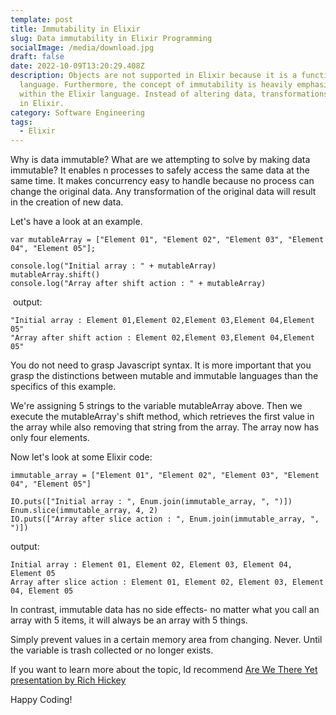 ```yaml
---
template: post
title: Immutability in Elixir
slug: Data immutability in Elixir Programming
socialImage: /media/download.jpg
draft: false
date: 2022-10-09T13:20:29.408Z
description: Objects are not supported in Elixir because it is a functional
  language. Furthermore, the concept of immutability is heavily emphasized
  within the Elixir language. Instead of altering data, transformations are used
  in Elixir.
category: Software Engineering
tags:
  - Elixir
---
```

Why is data immutable? What are we attempting to solve by making data immutable? It enables n processes to safely access the same data at the same time. It makes concurrency easy to handle because no process can change the original data. Any transformation of the original data will result in the creation of new data.

Let's have a look at an example.

```
var mutableArray = ["Element 01", "Element 02", "Element 03", "Element 04", "Element 05"];

console.log("Initial array : " + mutableArray)
mutableArray.shift()
console.log("Array after shift action : " + mutableArray)
```

 output:

```
"Initial array : Element 01,Element 02,Element 03,Element 04,Element 05"
"Array after shift action : Element 02,Element 03,Element 04,Element 05"
```

You do not need to grasp Javascript syntax. It is more important that you grasp the distinctions between mutable and immutable languages than the specifics of this example.

We're assigning 5 strings to the variable mutableArray above. Then we execute the mutableArray's shift method, which retrieves the first value in the array while also removing that string from the array. The array now has only four elements.

Now let's look at some Elixir code:

```
immutable_array = ["Element 01", "Element 02", "Element 03", "Element 04", "Element 05"]

IO.puts(["Initial array : ", Enum.join(immutable_array, ", ")])  
Enum.slice(immutable_array, 4, 2)
IO.puts(["Array after slice action : ", Enum.join(immutable_array, ", ")])  

```

o﻿utput:

```
Initial array : Element 01, Element 02, Element 03, Element 04, Element 05
Array after slice action : Element 01, Element 02, Element 03, Element 04, Element 05
```

In contrast, immutable data has no side effects- no matter what you call an array with 5 items, it will always be an array with 5 things.

Simply prevent values in a certain memory area from changing. Never. Until the variable is trash collected or no longer exists.

If you want to learn more about the topic, Id recommend [Are We There Yet presentation by Rich Hickey](https://youtu.be/ScEPu1cs4l0)

Happy Coding!